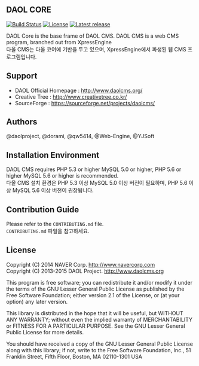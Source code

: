 ## DAOL CORE

[![Build Status](https://travis-ci.org/daolcms/daolcms.svg?branch=master)](https://travis-ci.org/daolcms/daolcms)
[![License](http://img.shields.io/badge/license-GNU%20LGPL-brightgreen.svg)](http://www.gnu.org/licenses/gpl.html)
[![Latest release](http://img.shields.io/github/release/daolcms/daolcms.svg)](https://github.com/daolcms/daolcms/releases)


DAOL Core is the base frame of DAOL CMS. DAOL CMS is a web CMS program, branched out from XpressEngine  
다올 CMS는 다올 코어에 기반을 두고 있으며, XpressEngine에서 파생된 웹 CMS 프로그램입니다.

## Support
* DAOL Official Homepage : http://www.daolcms.org/
* Creative Tree : http://www.creativetree.co.kr/
* SourceForge : https://sourceforge.net/projects/daolcms/

## Authors
@daolproject, @dorami, @qw5414, @Web-Engine, @YJSoft

## Installation Environment
DAOL CMS requires PHP 5.3 or higher MySQL 5.0 or higher, PHP 5.6 or higher MySQL 5.6 or higher is recommended.  
다올 CMS 설치 환경은 PHP 5.3 이상 MySQL 5.0 이상 버전이 필요하며, PHP 5.6 이상 MySQL 5.6 이상 버전이 권장됩니다.

## Contribution Guide
Please refer to the `CONTRIBUTING.md` file.  
`CONTRIBUTING.md` 파일을 참고하세요.

## License
Copyright (C) 2014 NAVER Corp. <http://www.navercorp.com>  
Copyright (C) 2013-2015 DAOL Project. <http://www.daolcms.org>  

This program is free software; you can redistribute it and/or
modify it under the terms of the GNU Lesser General Public
License as published by the Free Software Foundation; either
version 2.1 of the License, or (at your option) any later version.

This library is distributed in the hope that it will be useful,
but WITHOUT ANY WARRANTY; without even the implied warranty of
MERCHANTABILITY or FITNESS FOR A PARTICULAR PURPOSE.  See the GNU
Lesser General Public License for more details.

You should have received a copy of the GNU Lesser General Public
License along with this library; if not, write to the Free Software
Foundation, Inc., 51 Franklin Street, Fifth Floor, Boston, MA  02110-1301  USA
